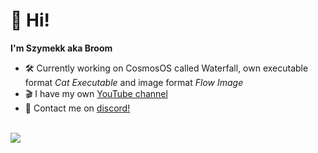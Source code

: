 # 👋 Hi! 
**I'm Szymekk aka Broom**
<br>
- 🛠️ Currently working on CosmosOS called Waterfall, own executable format *Cat Executable* and image format *Flow Image*
- 🎬 I have my own [YouTube channel](https://www.youtube.com/Szymekk)
- 💬 Contact me on [discord!](discord.com/invite/KUm5JuC9XV)
<br>

<picture>
  <source
    srcset="https://github-readme-stats.vercel.app/api?username=SzymekkYT&show_icons=true&theme=tokyonight"
    media="(prefers-color-scheme: dark)"
  />
  <source
    srcset="https://github-readme-stats.vercel.app/api?username=SzymekkYT&show_icons=true"
    media="(prefers-color-scheme: light), (prefers-color-scheme: no-preference)"
  />
  <img src="https://github-readme-stats.vercel.app/api?username=SzymekkYT&show_icons=true" />
</picture>
